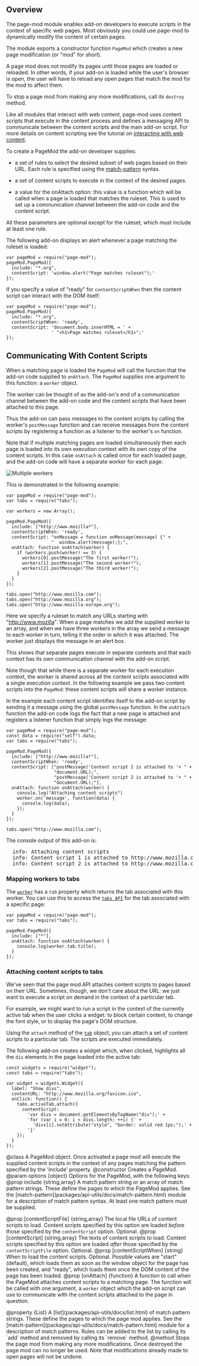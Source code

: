 <!-- contributed by Nickolay Ponomarev [asqueella@gmail.com] -->
<!-- contributed by Myk Melez [myk@mozilla.org] -->
<!-- contributed by Irakli Gozalishvil [gozala@mozilla.com] -->

Overview
--------
The page-mod module enables add-on developers to execute scripts in the context
of specific web pages. Most obviously you could use page-mod to dynamically
modify the content of certain pages.

The module exports a constructor function `PageMod` which creates a new page
modification (or "mod" for short).

A page mod does not modify its pages until those pages are loaded or reloaded.
In other words, if your add-on is loaded while the user's browser is open, the
user will have to reload any open pages that match the mod for the mod to affect
them.

To stop a page mod from making any more modifications, call its `destroy`
method.

Like all modules that interact with web content, page-mod uses content
scripts that execute in the content process and defines a messaging API to
communicate between the content scripts and the main add-on script. For more
details on content scripting see the tutorial on [interacting with web
content](dev-guide/addon-development/web-content.html).

To create a PageMod the add-on developer supplies:

* a set of rules to select the desired subset of web pages based on their URL.
Each rule is specified using the
[match-pattern](packages/api-utils/docs/match-pattern.html) syntax.

* a set of content scripts to execute in the context of the desired pages.

* a value for the onAttach option: this value is a function which will be
called when a page is loaded that matches the ruleset. This is used to set up a
communication channel between the add-on code and the content script.

All these parameters are optional except for the ruleset, which must include
at least one rule.

The following add-on displays an alert whenever a page matching the ruleset is
loaded:

    var pageMod = require("page-mod");
    pageMod.PageMod({
      include: "*.org",
      contentScript: 'window.alert("Page matches ruleset");'
    });

If you specify a value of "ready" for `contentScriptWhen` then the content
script can interact with the DOM itself:

    var pageMod = require("page-mod");
    pageMod.PageMod({
      include: "*.org",
      contentScriptWhen: 'ready',
      contentScript: 'document.body.innerHTML = ' +
                     ' "<h1>Page matches ruleset</h1>";'
    });

## Communicating With Content Scripts ##

When a matching page is loaded the `PageMod` will call the function that the
add-on code supplied to `onAttach`. The `PageMod` supplies one argument to
this function: a `worker` object.

The worker can be thought of as the add-on's end of
a communication channel between the add-on code and the content scripts that
have been attached to this page.

Thus the add-on can pass messages to the content scripts by calling the
worker's `postMessage` function and can receive messages from the content
scripts by registering a function as a listener to the worker's `on` function.

Note that if multiple matching pages are loaded simultaneously then each page
is loaded into its own execution context with its own copy of the content
scripts. In this case `onAttach` is called once for each loaded page, and the
add-on code will have a separate worker for each page:

![Multiple workers](media/multiple-workers.jpg)

This is demonstrated in the following example:

    var pageMod = require("page-mod");
    var tabs = require("tabs");

    var workers = new Array();

    pageMod.PageMod({
      include: ["http://www.mozilla*"],
      contentScriptWhen: 'ready',
      contentScript: "onMessage = function onMessage(message) {" +
                     "  window.alert(message);};",
      onAttach: function onAttach(worker) {
        if (workers.push(worker) == 3) {
          workers[0].postMessage("The first worker!");
          workers[1].postMessage("The second worker!");
          workers[2].postMessage("The third worker!");
        }
      }
    });

    tabs.open("http://www.mozilla.com");
    tabs.open("http://www.mozilla.org");
    tabs.open("http://www.mozilla-europe.org");

Here we specify a ruleset to match any URLs starting with
"http://www.mozilla". When a page matches we add the supplied worker to
an array, and when we have three workers in the array we send a message to
each worker in turn, telling it the order in which it was attached. The
worker just displays the message in an alert box.

This shows that separate pages execute in separate contexts and that each
context has its own communication channel with the add-on script.

Note though that while there is a separate worker for each execution context,
the worker is shared across all the content scripts associated with a single
execution context. In the following example we pass two content scripts into
the `PageMod`: these content scripts will share a worker instance.

In the example each content script identifies itself to the add-on script
by sending it a message using the global `postMessage` function. In the
`onAttach` function the add-on code logs the fact that a new page is
attached and registers a listener function that simply logs the message:


    var pageMod = require("page-mod");
    const data = require("self").data;
    var tabs = require("tabs");

    pageMod.PageMod({
      include: ["http://www.mozilla*"],
      contentScriptWhen: 'ready',
      contentScript: ["postMessage('Content script 1 is attached to '+ " +
                      "document.URL);",
                      "postMessage('Content script 2 is attached to '+ " +
                      "document.URL);"],
      onAttach: function onAttach(worker) {
        console.log("Attaching content scripts")
        worker.on('message', function(data) {
          console.log(data);
        });
      }
    });

    tabs.open("http://www.mozilla.com");

The console output of this add-on is:

<pre>
  info: Attaching content scripts
  info: Content script 1 is attached to http://www.mozilla.com/en-US/
  info: Content script 2 is attached to http://www.mozilla.com/en-US/
</pre>

### Mapping workers to tabs ###

The [`worker`](packages/api-utils/docs/content/worker.html) has a `tab`
property which returns the tab associated with this worker. You can use this
to access the [`tabs API`](packages/addon-kit/docs/tabs.html) for the tab
associated with a specific page:

    var pageMod = require("page-mod");
    var tabs = require("tabs");

    pageMod.PageMod({
      include: ["*"],
      onAttach: function onAttach(worker) {
        console.log(worker.tab.title);
      }
    });

### Attaching content scripts to tabs ###

We've seen that the page mod API attaches content scripts to pages based on
their URL. Sometimes, though, we don't care about the URL: we just want
to execute a script on demand in the context of a particular tab.

For example, we might want to run a script in the context of the currently
active tab when the user clicks a widget: to block certain content, to
change the font style, or to display the page's DOM structure.

Using the `attach` method of the [`tab`](packages/addon-kit/docs/tabs.html)
object, you can attach a set of content scripts to a particular tab. The
scripts are executed immediately.

The following add-on creates a widget which, when clicked, highlights all the
`div` elements in the page loaded into the active tab:

    const widgets = require("widget");
    const tabs = require("tabs");

    var widget = widgets.Widget({
      label: "Show divs",
      contentURL: "http://www.mozilla.org/favicon.ico",
      onClick: function() {
        tabs.activeTab.attach({
          contentScript:
            'var divs = document.getElementsByTagName("div");' +
            'for (var i = 0; i < divs.length; ++i) {' +
              'divs[i].setAttribute("style", "border: solid red 1px;");' +
            '}'
        });
      }
    });

<api name="PageMod">
@class
A PageMod object. Once activated a page mod will execute the supplied content
scripts in the context of any pages matching the pattern specified by the
'include' property.
<api name="PageMod">
@constructor
Creates a PageMod.
@param options {object}
  Options for the PageMod, with the following keys:
  @prop include {string,array}
    A match pattern string or an array of match pattern strings.  These define
    the pages to which the PageMod applies.  See the
    [match-pattern](packages/api-utils/docs/match-pattern.html) module for
    a description of match pattern syntax.
    At least one match pattern must be supplied.

  @prop [contentScriptFile] {string,array}
    The local file URLs of content scripts to load.  Content scripts specified
    by this option are loaded *before* those specified by the `contentScript`
    option. Optional.
  @prop [contentScript] {string,array}
    The texts of content scripts to load.  Content scripts specified by this
    option are loaded *after* those specified by the `contentScriptFile` option.
    Optional.
  @prop [contentScriptWhen] {string}
    When to load the content scripts.  Optional.
    Possible values are "start" (default), which loads them as soon as
    the window object for the page has been created, and "ready", which loads
    them once the DOM content of the page has been loaded.
  @prop [onAttach] {function}
A function to call when the PageMod attaches content scripts to
a matching page. The function will be called with one argument, a `worker`
object which the add-on script can use to communicate with the content scripts
attached to the page in question.

</api>

<api name="include">
@property {List}
A [list](packages/api-utils/docs/list.html) of match pattern strings.  These
define the pages to which the page mod applies.  See the
[match-pattern](packages/api-utils/docs/match-pattern.html) module for a
description of match patterns. Rules can be added to the list by calling its
`add` method and removed by calling its `remove` method.

</api>

<api name="destroy">
@method
Stops the page mod from making any more modifications.  Once destroyed the page
mod can no longer be used.  Note that modifications already made to open pages
will not be undone.
</api>

</api>
